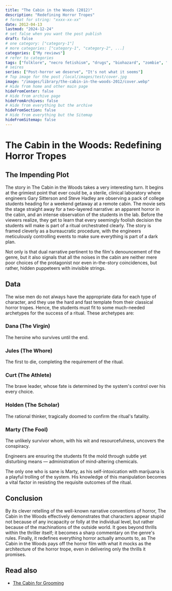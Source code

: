 ```yaml
---
title: "The Cabin in the Woods (2012)"
description: "Redefining Horror Tropes"
# format for string: "xxxx-xx-xx"
date: 2012-04-13
lastmod: "2024-12-24"
# set false when you want the post publish
draft: false
# one category: ["category-1"]
# more categories: ["category-1", "category-2", ...]
categories: ["My reviews"]
# refer to categories
tags: ["folklore", "necro fetishism", "drugs", "biohazard", "zombie", "drew goddard", "mutant enemy productions"]
# seires
series: ["Post-horror we deserve", "It's not what it seems"]
# Top image for the post /local/images/test/cover.jpg
image: "/images/library/the-cabin-in-the-woods-2012/cover.webp"
# Hide from home and other main page
hideFromCenter: false
# Hide from archive page
hideFromArchives: false
# Hide from everything but the archive
hideFromSection: false
# Hide from everything but the Sitemap
hideFromSitemap: false
---
```

# The Cabin in the Woods: Redefining Horror Tropes

## The Impending Plot

The story in The Cabin in the Woods takes a very interesting turn. It begins at the grimiest point that ever could be, a sterile, clinical laboratory where engineers Gary Sitterson and Steve Hadley are observing a pack of college students heading for a weekend getaway at a remote cabin. The movie sets the stage straight away for a two-layered narrative: an apparent horror in the cabin, and an intense observation of the students in the lab. Before the viewers realize, they get to learn that every seemingly foolish decision the students will make is part of a ritual orchestrated clearly. The story is framed cleverly as a bureaucratic procedure, with the engineers meticulously controlling events to make sure everything is part of a dark plan.

Not only is that dual narrative pertinent to the film's denouncement of the genre, but it also signals that all the noises in the cabin are neither mere poor choices of the protagonist nor even in-the-story coincidences, but rather, hidden puppeteers with invisible strings.

## Data

The wise men do not always have the appropriate data for each type of character, and they use the hard and fast template from their classical horror tropes. Hence, the students must fit to some much-needed archetypes for the success of a ritual. These archetypes are:

### Dana (The Virgin)

The heroine who survives until the end.

### Jules (The Whore)

The first to die, completing the requirement of the ritual.

### Curt (The Athlete)

The brave leader, whose fate is determined by the system's control over his every choice.

### Holden (The Scholar)

The rational thinker, tragically doomed to confirm the ritual's fatality.

### Marty (The Fool)

The unlikely survivor whom, with his wit and resourcefulness, uncovers the conspiracy.

Engineers are ensuring the students fit the mold through subtle yet disturbing means — administration of mind-altering chemicals.

The only one who is sane is Marty, as his self-intoxication with marijuana is a playful trolling of the system. His knowledge of this manipulation becomes a vital factor in resisting the requisite outcomes of the ritual.

## Conclusion

By its clever retelling of the well-known narrative conventions of horror, The Cabin in the Woods effectively demonstrates that characters appear stupid not because of any incapacity or folly at the individual level, but rather because of the machinations of the outside world. It goes beyond thrills within the thriller itself; it becomes a sharp commentary on the genre's rules. Finally, it redefines everything horror actually amounts to, as The Cabin in the Woods pays off the horror film with what it mocks as the architecture of the horror trope, even in delivering only the thrills it promises.

## Read also
<div class="content-block">
	<div class="content-list-col">
		<ul>
			<li><a href="/articles/the-cabin-for-grooming/" target="_blank">
				The Cabin for Grooming
			</a></li>
		</ul>
	</div>
</div>
